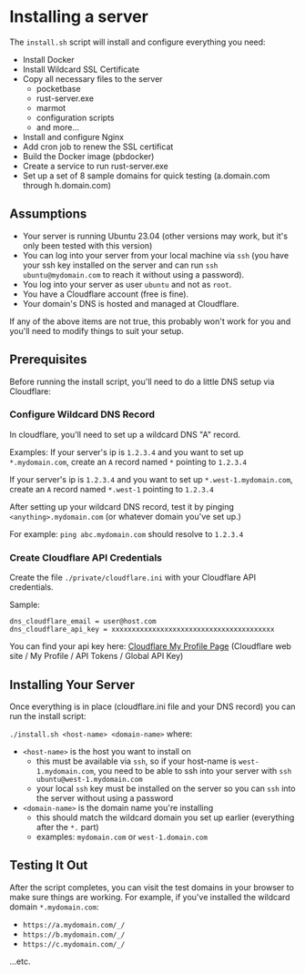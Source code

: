 # Installing a server
The `install.sh` script will install and configure everything you need:

- Install Docker
- Install Wildcard SSL Certificate
- Copy all necessary files to the server
    - pocketbase
    - rust-server.exe
    - marmot
    - configuration scripts
    - and more...
- Install and configure Nginx
- Add cron job to renew the SSL certificat
- Build the Docker image (pbdocker)
- Create a service to run rust-server.exe
- Set up a set of 8 sample domains for quick testing (a.domain.com through h.domain.com)

## Assumptions

- Your server is running Ubuntu 23.04 (other versions may work, but it's only been tested with this version)
- You can log into your server from your local machine via `ssh` (you have your ssh key installed on the server and can run `ssh ubuntu@mydomain.com` to reach it without using a password).
- You log into your server as user `ubuntu` and not as `root`.
- You have a Cloudflare account (free is fine).
- Your domain's DNS is hosted and managed at Cloudflare.

If any of the above items are not true, this probably won't work for you and you'll need to modify things to suit your setup.

## Prerequisites
Before running the install script, you'll need to do a little DNS setup via Cloudflare:

### Configure Wildcard DNS Record
In cloudflare, you'll need to set up a wildcard DNS "A" record.

Examples:
If your server's ip is `1.2.3.4` and you want to set up `*.mydomain.com`, create an `A` record named `*` pointing to `1.2.3.4`

If your server's ip is `1.2.3.4` and you want to set up `*.west-1.mydomain.com`, create an `A` record named `*.west-1` pointing to `1.2.3.4`

After setting up your wildcard DNS record, test it by pinging `<anything>.mydomain.com` (or whatever domain you've set up.)

For example:
`ping abc.mydomain.com` should resolve to `1.2.3.4`

### Create Cloudflare API Credentials

Create the file `./private/cloudflare.ini` with your Cloudflare API credentials.

Sample:

```
dns_cloudflare_email = user@host.com
dns_cloudflare_api_key = xxxxxxxxxxxxxxxxxxxxxxxxxxxxxxxxxxxxxxxx
```

You can find your api key here: 
[Cloudflare My Profile Page](https://dash.cloudflare.com/profile/api-tokens)
(Cloudflare web site / My Profile / API Tokens / Global API Key)

## Installing Your Server
Once everything is in place (cloudflare.ini file and your DNS record) you can run the install script:

`./install.sh <host-name> <domain-name>`
where:
- `<host-name>` is the host you want to install on
    - this must be available via `ssh`, so if your host-name is `west-1.mydomain.com`, you need to be able to ssh into your server with `ssh ubuntu@west-1.mydomain.com`
    - your local `ssh` key must be installed on the server so you can `ssh` into the server without using a password
- `<domain-name>` is the domain name you're installing
    - this should match the wildcard domain you set up earlier (everything after the `*.` part)
    - examples: `mydomain.com` or `west-1.domain.com`

## Testing It Out
After the script completes, you can visit the test domains in your browser to make sure things are working.  For example, if you've installed the wildcard domain `*.mydomain.com`:

- `https://a.mydomain.com/_/`
- `https://b.mydomain.com/_/`
- `https://c.mydomain.com/_/`

...etc.